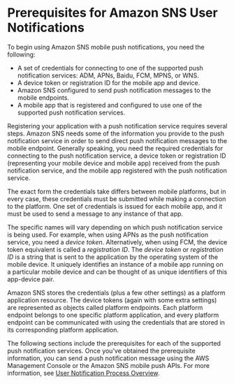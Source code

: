 # Prerequisites for Amazon SNS User Notifications<a name="sns-prerequisites-for-mobile-push-notifications"></a>

To begin using Amazon SNS mobile push notifications, you need the following:
+ A set of credentials for connecting to one of the supported push notification services: ADM, APNs, Baidu, FCM, MPNS, or WNS\.
+ A device token or registration ID for the mobile app and device\.
+ Amazon SNS configured to send push notification messages to the mobile endpoints\.
+ A mobile app that is registered and configured to use one of the supported push notification services\.

 Registering your application with a push notification service requires several steps\. Amazon SNS needs some of the information you provide to the push notification service in order to send direct push notification messages to the mobile endpoint\. Generally speaking, you need the required credentials for connecting to the push notification service, a device token or registration ID \(representing your mobile device and mobile app\) received from the push notification service, and the mobile app registered with the push notification service\. 

The exact form the credentials take differs between mobile platforms, but in every case, these credentials must be submitted while making a connection to the platform\. One set of credentials is issued for each mobile app, and it must be used to send a message to any instance of that app\. 

The specific names will vary depending on which push notification service is being used\. For example, when using APNs as the push notification service, you need a *device token*\. Alternatively, when using FCM, the device token equivalent is called a *registration ID*\. The *device token* or *registration ID* is a string that is sent to the application by the operating system of the mobile device\. It uniquely identifies an instance of a mobile app running on a particular mobile device and can be thought of as unique identifiers of this app\-device pair\. 

Amazon SNS stores the credentials \(plus a few other settings\) as a platform application resource\. The device tokens \(again with some extra settings\) are represented as objects called platform endpoints\. Each platform endpoint belongs to one specific platform application, and every platform endpoint can be communicated with using the credentials that are stored in its corresponding platform application\.

The following sections include the prerequisites for each of the supported push notification services\. Once you've obtained the prerequisite information, you can send a push notification message using the AWS Management Console or the Amazon SNS mobile push APIs\. For more information, see [User Notification Process Overview](sns-user-notifications-process-overview.md)\. 
